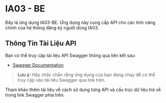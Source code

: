 # IA03 - BE

Đây là ứng dụng IA03-BE. Ứng dụng này cung cấp API cho các tính năng chính của hệ thống đăng ký người dùng IA03.

## Thông Tin Tài Liệu API

Bạn có thể truy cập tài liệu API Swagger thông qua liên kết sau:

- [Swagger Documentation](https://ia03.web-hcmus.usui.id.vn/swagger-ui/index.html)

> **Lưu ý:** Hãy chắc chắn rằng ứng dụng của bạn đang chạy để có thể truy cập vào tài liệu Swagger qua link trên.


Tham khảo thêm tài liệu về cách sử dụng từng API và cấu trúc dữ liệu trả về trong link Swagger phía trên.
